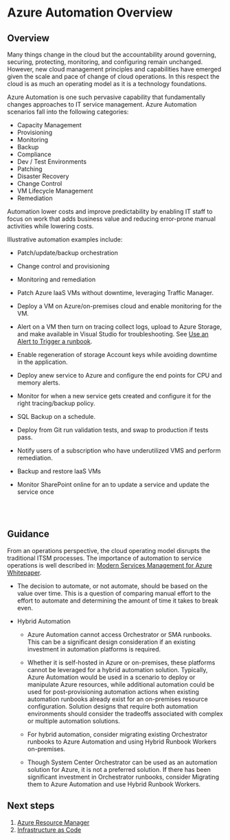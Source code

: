 # Azure Automation Overview


## Overview

Many things change in the cloud but the accountability around governing, securing,  protecting, monitoring, and configuring remain unchanged. However, new cloud management principles and capabilities have emerged given the scale and pace of change of cloud operations. In this respect the cloud is as much an operating model as it is a technology foundations.

Azure Automation is one such pervasive capability that fundamentally changes approaches to IT service management. Azure Automation scenarios fall into the following categories:

- Capacity Management
- Provisioning
- Monitoring
- Backup
- Compliance
- Dev / Test Environments
- Patching
- Disaster Recovery
- Change Control
- VM Lifecycle Management
- Remediation


Automation lower costs and improve predictability by enabling IT staff to focus on work that adds business value and reducing error-prone manual activities while lowering costs.

Illustrative  automation examples  include:

- Patch/update/backup orchestration
- Change control and provisioning
- Monitoring and remediation
- Patch Azure laaS VMs without downtime, leveraging Traffic Manager.

- Deploy a VM on Azure/on-premises cloud and enable monitoring for the VM.
- Alert on a VM then turn on tracing collect logs, upload to Azure Storage, and make available in Visual Studio for troubleshooting. See [Use an Alert to Trigger a runbook](https://docs.microsoft.com/en-us/azure/automation/automation-create-alert-triggered-runbook).
- Enable regeneration of storage Account keys while avoiding downtime in the application.
- Deploy anew service to Azure and configure the end points for CPU and memory alerts.
- Monitor for when a new service gets created and configure it for the right tracing/backup policy.
- SQL Backup on a schedule.
- Deploy from Git run validation tests, and swap to production if tests pass.
- Notify users of a subscription who have underutilized VMS and perform remediation.
- Backup and restore laaS VMs
- Monitor SharePoint online for an to update a service and update the service once
<br />
<br />

## Guidance
From an operations perspective, the cloud operating model disrupts the traditional ITSM processes. The importance of automation to service operations is well described in: [Modern Services Management for Azure Whitepaper](https://azure.microsoft.com/mediahandler/files/resourcefiles/b6ea597e-2ca2-4bfb-9adc-c8d7292bc81a/Modern%20Service%20Management%20for%20Azure%20v1.1.pdf).





- The decision to automate, or not automate, should be based on the value over time. This is a question of comparing manual effort to the effort to automate and determining the amount of time it takes to break even.




- Hybrid Automation

  - Azure Automation cannot access Orchestrator or SMA runbooks. This can be a significant design consideration if an existing investment in automation platforms is required.

  - Whether it is self-hosted in Azure or on-premises, these platforms cannot be leveraged for a hybrid automation solution. Typically, Azure Automation would be used in a scenario to deploy or manipulate Azure resources, while additional automation could be used for post-provisioning automation actions when existing automation runbooks already exist for an on-premises resource configuration. Solution designs that require both automation environments should consider the tradeoffs associated with complex or multiple automation solutions.

  - For hybrid automation, consider migrating existing Orchestrator runbooks to Azure Automation and using Hybrid Runbook Workers on-premises.

  - Though System Center Orchestrator can be used as an automation solution for Azure, it is not a preferred solution.  If there has been significant investment in Orchestrator runbooks, consider Migrating them to Azure Automation and use Hybrid Runbook Workers.


## Next steps

1. [Azure Resource Manager](./1.0-Azure-Resource-Manager.md)
1. [Infrastructure as Code ](./1.1-Infrastructure-As-Code.md)

